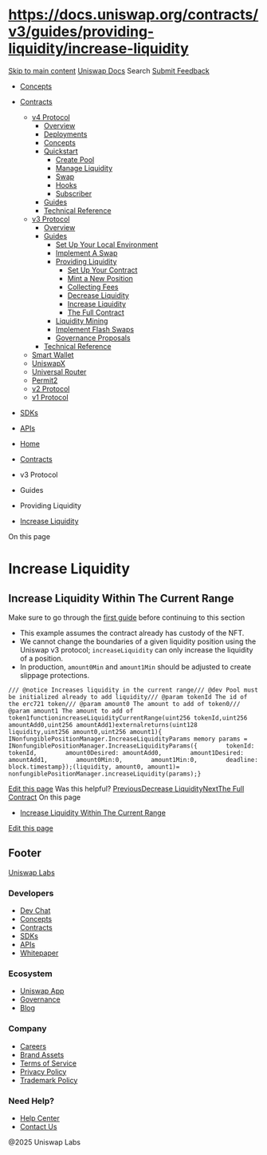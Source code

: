 # https://docs.uniswap.org/contracts/v3/guides/providing-liquidity/increase-liquidity

[Skip to main content](https://docs.uniswap.org/contracts/v3/guides/providing-liquidity/increase-liquidity#__docusaurus_skipToContent_fallback)
[Uniswap Docs](https://docs.uniswap.org/)
Search
[Submit Feedback](https://docs.google.com/forms/d/e/1FAIpQLSdjSkZam8KiatL9XACRVxCHjDJjaPGbls77PCXDKFn4JwykXg/viewform)
  * [Concepts](https://docs.uniswap.org/concepts/overview)
  * [Contracts](https://docs.uniswap.org/contracts/v4/overview)
    * [v4 Protocol](https://docs.uniswap.org/contracts/v4/overview)
      * [Overview](https://docs.uniswap.org/contracts/v4/overview)
      * [Deployments](https://docs.uniswap.org/contracts/v4/deployments)
      * [Concepts](https://docs.uniswap.org/contracts/v4/concepts/v4-vs-v3)
      * [Quickstart](https://docs.uniswap.org/contracts/v4/quickstart/create-pool)
        * [Create Pool](https://docs.uniswap.org/contracts/v4/quickstart/create-pool)
        * [Manage Liquidity](https://docs.uniswap.org/contracts/v4/quickstart/manage-liquidity/setup-liquidity)
        * [Swap](https://docs.uniswap.org/contracts/v4/quickstart/swap)
        * [Hooks](https://docs.uniswap.org/contracts/v4/quickstart/hooks/setup)
        * [Subscriber](https://docs.uniswap.org/contracts/v4/quickstart/subscriber)
      * [Guides](https://docs.uniswap.org/contracts/v4/guides/hooks/your-first-hook)
      * [Technical Reference](https://docs.uniswap.org/contracts/v4/reference/errors/)
    * [v3 Protocol](https://docs.uniswap.org/contracts/v3/overview)
      * [Overview](https://docs.uniswap.org/contracts/v3/overview)
      * [Guides](https://docs.uniswap.org/contracts/v3/guides/local-environment)
        * [Set Up Your Local Environment](https://docs.uniswap.org/contracts/v3/guides/local-environment)
        * [Implement A Swap](https://docs.uniswap.org/contracts/v3/guides/swaps/single-swaps)
        * [Providing Liquidity](https://docs.uniswap.org/contracts/v3/guides/providing-liquidity/setting-up)
          * [Set Up Your Contract](https://docs.uniswap.org/contracts/v3/guides/providing-liquidity/setting-up)
          * [Mint a New Position](https://docs.uniswap.org/contracts/v3/guides/providing-liquidity/mint-a-position)
          * [Collecting Fees](https://docs.uniswap.org/contracts/v3/guides/providing-liquidity/collect-fees)
          * [Decrease Liquidity](https://docs.uniswap.org/contracts/v3/guides/providing-liquidity/decrease-liquidity)
          * [Increase Liquidity](https://docs.uniswap.org/contracts/v3/guides/providing-liquidity/increase-liquidity)
          * [The Full Contract](https://docs.uniswap.org/contracts/v3/guides/providing-liquidity/the-full-contract)
        * [Liquidity Mining](https://docs.uniswap.org/contracts/v3/guides/liquidity-mining/overview)
        * [Implement Flash Swaps](https://docs.uniswap.org/contracts/v3/guides/flash-integrations/inheritance-constructors)
        * [Governance Proposals](https://docs.uniswap.org/contracts/v3/guides/governance/liscense-modifications)
      * [Technical Reference](https://docs.uniswap.org/contracts/v3/reference/overview)
    * [Smart Wallet](https://docs.uniswap.org/contracts/smart-wallet/overview)
    * [UniswapX](https://docs.uniswap.org/contracts/uniswapx/overview)
    * [Universal Router](https://docs.uniswap.org/contracts/universal-router/overview)
    * [Permit2](https://docs.uniswap.org/contracts/permit2/overview)
    * [v2 Protocol](https://docs.uniswap.org/contracts/v2/overview)
    * [v1 Protocol](https://docs.uniswap.org/contracts/v1/overview)
  * [SDKs](https://docs.uniswap.org/sdk/v4/overview)
  * [APIs](https://docs.uniswap.org/api/subgraph/overview)


  * [Home](https://docs.uniswap.org/)
  * [Contracts](https://docs.uniswap.org/contracts/v4/overview)
  * v3 Protocol
  * Guides
  * Providing Liquidity
  * [Increase Liquidity](https://docs.uniswap.org/contracts/v3/guides/providing-liquidity/increase-liquidity)


On this page
# Increase Liquidity
## Increase Liquidity Within The Current Range[​](https://docs.uniswap.org/contracts/v3/guides/providing-liquidity/increase-liquidity#increase-liquidity-within-the-current-range "Direct link to Increase Liquidity Within The Current Range")
Make sure to go through the [first guide](https://docs.uniswap.org/contracts/v3/guides/providing-liquidity/setting-up) before continuing to this section
  * This example assumes the contract already has custody of the NFT.
  * We cannot change the boundaries of a given liquidity position using the Uniswap v3 protocol; `increaseLiquidity` can only increase the liquidity of a position.
  * In production, `amount0Min` and `amount1Min` should be adjusted to create slippage protections.


```
/// @notice Increases liquidity in the current range/// @dev Pool must be initialized already to add liquidity/// @param tokenId The id of the erc721 token/// @param amount0 The amount to add of token0/// @param amount1 The amount to add of token1functionincreaseLiquidityCurrentRange(uint256 tokenId,uint256 amountAdd0,uint256 amountAdd1)externalreturns(uint128 liquidity,uint256 amount0,uint256 amount1){    INonfungiblePositionManager.IncreaseLiquidityParams memory params =      INonfungiblePositionManager.IncreaseLiquidityParams({        tokenId: tokenId,        amount0Desired: amountAdd0,        amount1Desired: amountAdd1,        amount0Min:0,        amount1Min:0,        deadline: block.timestamp});(liquidity, amount0, amount1)= nonfungiblePositionManager.increaseLiquidity(params);}
```

[Edit this page](https://github.com/uniswap/uniswap-docs/tree/main/docs/contracts/v3/guides/providing-liquidity/increase-liquidity.md)
Was this helpful?
[PreviousDecrease Liquidity](https://docs.uniswap.org/contracts/v3/guides/providing-liquidity/decrease-liquidity)[NextThe Full Contract](https://docs.uniswap.org/contracts/v3/guides/providing-liquidity/the-full-contract)
On this page
  * [Increase Liquidity Within The Current Range](https://docs.uniswap.org/contracts/v3/guides/providing-liquidity/increase-liquidity#increase-liquidity-within-the-current-range)


[Edit this page](https://github.com/uniswap/uniswap-docs/tree/main/docs/contracts/v3/guides/providing-liquidity/increase-liquidity.md)
## Footer
[Uniswap Labs](https://docs.uniswap.org/)
### Developers
  * [Dev Chat](https://discord.com/invite/uniswap)
  * [Concepts](https://docs.uniswap.org/concepts/overview)
  * [Contracts](https://docs.uniswap.org/contracts/v4/overview)
  * [SDKs](https://docs.uniswap.org/sdk/v4/overview)
  * [APIs](https://docs.uniswap.org/api/subgraph/overview)
  * [Whitepaper](https://app.uniswap.org/whitepaper-v4.pdf)


### Ecosystem
  * [Uniswap App](https://app.uniswap.org/)
  * [Governance](https://www.uniswapfoundation.org/governance)
  * [Blog](https://blog.uniswap.org/)


### Company
  * [Careers](https://boards.greenhouse.io/uniswaplabs)
  * [Brand Assets](https://github.com/Uniswap/brand-assets/raw/main/Uniswap%20Brand%20Assets.zip)
  * [Terms of Service](https://support.uniswap.org/hc/en-us/articles/30935100859661-Uniswap-Labs-Terms-of-Service)
  * [Privacy Policy](https://support.uniswap.org/hc/en-us/articles/30934457771405-Uniswap-Labs-Privacy-Policy)
  * [Trademark Policy](https://support.uniswap.org/hc/en-us/articles/30934762216973-Uniswap-Labs-Trademark-Guidelines)


### Need Help?
  * [Help Center](https://support.uniswap.org/)
  * [Contact Us](https://support.uniswap.org/hc/en-us/requests/new)


@2025 Uniswap Labs
[](https://github.com/uniswap/uniswap-docs)[](https://twitter.com/Uniswap)[](https://discord.com/invite/uniswap)
